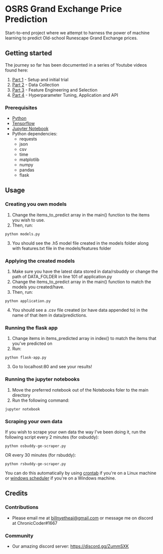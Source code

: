 # OSRS Grand Exchange Price Prediction

Start-to-end project where we attempt to harness the power of machine learning to predict Old-school Runescape Grand Exchange prices.

## Getting started
The journey so far has been documented in a series of Youtube videos found here: 
1. [Part 1](https://youtu.be/D5TmBcpgm7k) - Setup and initial trial
2. [Part 2](https://youtu.be/U453OSC8dkc) - Data Collection
3. [Part 3](https://www.youtube.com/watch?v=QUvyroIH3jI&list=PLX9loFun2zNmri7jHhLs7NV76wcGRzI45&index=3) - Feature Engineering and Selection
4. [Part 4](https://www.youtube.com/watch?v=LzVN2MGqz2w&list=PLX9loFun2zNmri7jHhLs7NV76wcGRzI45&index=4) - Hyperparameter Tuning, Application and API

### Prerequisites

- [Python](https://www.python.org/downloads/)
- [Tensorflow](https://www.tensorflow.org/install)
- [Jupyter Notebook](https://jupyter.org/install)
- Python dependencies:
  - requests
  - json
  - csv
  - time
  - matplotlib 
  - numpy
  - pandas
  - flask

## Usage

### Creating you own models
1. Change the items_to_predict array in the main() function to the items you wish to use.
2. Then, run:
```
python models.py
```
3. You should see the .h5 model file created in the models folder along with features.txt file in the models/features folder

### Applying the created models
1. Make sure you have the latest data stored in data/rsbuddy or change the path of DATA_FOLDER in line 101 of application.py
2. Change the items_to_predict array in the main() function to match the models you created/have.
3. Then, run:
```
python application.py
```
4. You should see a .csv file created (or have data appended to) in the name of that item in data/predictions.

### Running the flask app
1. Change items in items_predicted array in index() to match the items that you've predicted on
2. Run:
```
python flask-app.py
```
3. Go to localhost:80 and see your results!

### Running the jupyter notebooks

1. Move the preferred notebook out of the Notebooks foler to the main directory 
2. Run the following command: 
```
jupyter notebook
```

### Scraping your own data

If you wish to scrape your own data the way I've been doing it, run the following script every 2 minutes (for osbuddy):
```
python osbuddy-ge-scraper.py
```
OR every 30 minutes (for rsbuddy):

```
python rsbuddy-ge-scraper.py
```
You can do this automatically by using [crontab](http://man7.org/linux/man-pages/man5/crontab.5.html) if you're on a Linux machine or [windows scheduler](https://www.windowscentral.com/how-create-automated-task-using-task-scheduler-windows-10) if you're on a Windows machine. 

## Credits

### Contributions

* Please email me at billnyetheai@gmail.com or message me on discord at ChronicCoder#1667

### Community

* Our amazing discord server: https://discord.gg/ZummSXK
